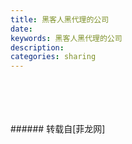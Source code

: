 ```yaml
---
title: 黑客人黑代理的公司
date: 
keywords: 黑客人黑代理的公司
description: 
categories: sharing
---
```

<td class="t_f" id="postmessage_1199186">

<br/>
<img alt="" border="0" class="zoom" data-cf-modified-e20e24ac40c51e78d5711fd2-="" file="http://www.flw.ph/data/appbyme/upload/image/201803/20/JfESoAeO2ffx.jpg" id="aimg_YGg5q" lazyloadthumb="1" onclick="" onmouseover="" src="http://www.flw.ph/data/appbyme/upload/image/201803/20/JfESoAeO2ffx.jpg"/><br/>
<br/>
<img alt="" border="0" class="zoom" data-cf-modified-e20e24ac40c51e78d5711fd2-="" file="http://www.flw.ph/data/appbyme/upload/image/201803/20/Aq3jyc74dEnR.jpg" id="aimg_k2ZI5" lazyloadthumb="1" onclick="" onmouseover="" src="http://www.flw.ph/data/appbyme/upload/image/201803/20/Aq3jyc74dEnR.jpg"/><br/>
<br/>
<img alt="" border="0" class="zoom" data-cf-modified-e20e24ac40c51e78d5711fd2-="" file="http://www.flw.ph/data/appbyme/upload/image/201803/20/6NgDgAzy8wU2.jpg" id="aimg_PYWQ2" lazyloadthumb="1" onclick="" onmouseover="" src="http://www.flw.ph/data/appbyme/upload/image/201803/20/6NgDgAzy8wU2.jpg"/><br/>
<br/>
</td>
###### 转载自[菲龙网]